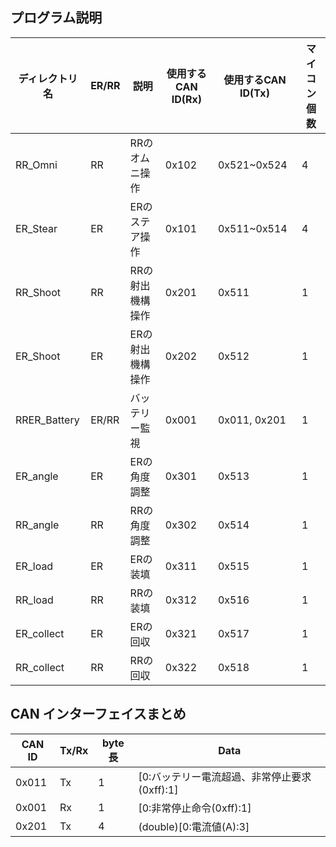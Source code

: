 ## プログラム説明
| ディレクトリ名      | ER/RR | 説明         | 使用するCAN ID(Rx) | 使用するCAN ID(Tx) | マイコン個数 |
|--------------|-------|------------|-------|----------------|--------|
| RR_Omni      | RR    | RRのオムニ操作   | 0x102 | 0x521~0x524    | 4      |
| ER_Stear     | ER    | ERのステア操作   | 0x101 | 0x511~0x514    | 4      |
| RR_Shoot     | RR    | RRの射出機構操作  | 0x201 | 0x511          | 1      |
| ER_Shoot     | ER    | ERの射出機構操作  | 0x202 | 0x512          | 1      |
| RRER_Battery | ER/RR | バッテリー監視    | 0x001 | 0x011, 0x201   | 1      |
| ER_angle     | ER    | ERの角度調整    | 0x301 | 0x513          | 1      |
| RR_angle     | RR    | RRの角度調整    | 0x302 | 0x514          | 1      |
| ER_load      | ER    | ERの装填      | 0x311 | 0x515          | 1      |
| RR_load      | RR    | RRの装填      | 0x312 | 0x516          | 1      |
| ER_collect   | ER    | ERの回収      | 0x321 | 0x517          | 1      |
| RR_collect   | RR    | RRの回収      | 0x322 | 0x518          | 1      |


## CAN インターフェイスまとめ
| CAN ID | Tx/Rx | byte長 | Data                          |
|--------|-------|-------|-------------------------------|
| 0x011  | Tx    | 1     | [0:バッテリー電流超過、非常停止要求(0xff):1]  |
| 0x001  | Rx    | 1     | [0:非常停止命令(0xff):1]            |
| 0x201  | Tx    | 4     | (double)[0:電流値(A):3]          |
